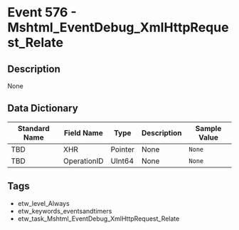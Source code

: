 # Event 576 - Mshtml_EventDebug_XmlHttpRequest_Relate

## Description
None

## Data Dictionary
|Standard Name|Field Name|Type|Description|Sample Value|
|---|---|---|---|---|
|TBD|XHR|Pointer|None|`None`|
|TBD|OperationID|UInt64|None|`None`|

## Tags
* etw_level_Always
* etw_keywords_eventsandtimers
* etw_task_Mshtml_EventDebug_XmlHttpRequest_Relate